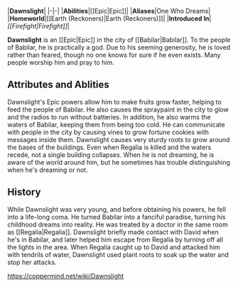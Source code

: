 |**Dawnslight**|
|-|-|
|**Abilities**|[[Epic\|Epic]]|
|**Aliases**|One Who Dreams|
|**Homeworld**|[[Earth (Reckoners)\|Earth (Reckoners)]]|
|**Introduced In**|*[[Firefight\|Firefight]]*|

**Dawnslight** is an [[Epic\|Epic]] in the city of [[Babilar\|Babilar]]. To the people of Babilar, he is practically a god. Due to his seeming generosity, he is loved rather than feared, though no one knows for sure if he even exists. Many people worship him and pray to him.

## Attributes and Ablities
Dawnslight's Epic powers allow him to make fruits grow faster, helping to feed the people of Babilar. He also causes the spraypaint in the city to glow and the radios to run without batteries. In addition, he also warms the waters of Babilar, keeping them from being too cold.
He can communicate with people in the city by causing vines to grow fortune cookies with messages inside them.
Dawnslight causes very sturdy roots to grow around the bases of the buildings. Even when Regalia is killed and the waters recede, not a single building collapses.
When he is not dreaming, he is aware of the world around him, but he sometimes has trouble distinguishing when he's dreaming or not.

## History
While Dawnslight was very young, and before obtaining his powers, he fell into a life-long coma. He turned Babilar into a fanciful paradise, turning his childhood dreams into reality. He was treated by a doctor in the same room as [[Regalia\|Regalia]].
Dawnslight briefly made contact with David when he's in Babilar, and later helped him escape from Regalia by turning off all the lights in the area. When Regalia caught up to David and attacked him with tendrils of water, Dawnslight used plant roots to soak up the water and stop her attacks.



https://coppermind.net/wiki/Dawnslight